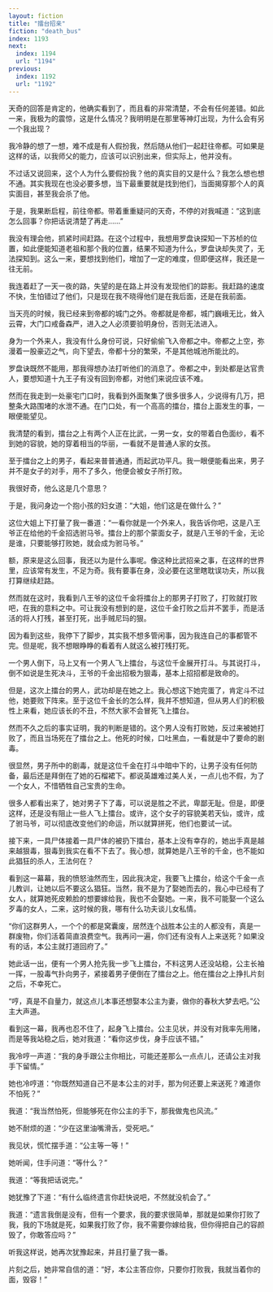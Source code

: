 ```yaml
---
layout: fiction
title: "擂台招亲"
fiction: "death_bus"
index: 1193
next:
  index: 1194
  url: "1194"
previous:
  index: 1192
  url: "1192"
---
```

天奇的回答是肯定的，他确实看到了，而且看的非常清楚，不会有任何差错。如此一来，我极为的震惊，这是什么情况？我明明是在那里等神灯出现，为什么会有另一个我出现？

我冷静的想了一想，难不成是有人假扮我，然后随从他们一起赶往帝都。可如果是这样的话，以我师父的能力，应该可以识别出来，但实际上，他并没有。

不过话又说回来，这个人为什么要假扮我？他的真实目的又是什么？我怎么想也想不通。其实我现在也没必要多想，当下最重要就是找到他们，当面揭穿那个人的真实面目，甚至我会杀了他。

于是，我果断启程，前往帝都。带着重重疑问的天奇，不停的对我喊道：“这到底怎么回事？你把话说清楚了再走……”

我没有理会他，抓紧时间赶路。在这个过程中，我想用罗盘诀探知一下苏桢的位置，如此便能知道老祖和那个我的位置，结果不知道为什么，罗盘诀却失灵了，无法探知到。这么一来，要想找到他们，增加了一定的难度，但即便这样，我还是一往无前。

我连着赶了一天一夜的路，失望的是在路上并没有发现他们的踪影。我赶路的速度不快，生怕错过了他们，只是现在我不晓得他们是在我后面，还是在我前面。

当天亮的时候，我已经来到帝都的城门之外。帝都就是帝都，城门巍峨无比，耸入云霄，大门口戒备森严，进入之人必须要验明身份，否则无法进入。

身为一个外来人，我没有什么身份可说，只好偷偷飞入帝都之中。帝都之上空，弥漫着一股豪迈之气，向下望去，帝都十分的繁荣，不是其他城池所能比的。

罗盘诀既然不能用，那我得想办法打听他们的消息了。帝都之中，到处都是达官贵人，要想知道十九王子有没有回到帝都，对他们来说应该不难。

然而在我走到一处豪宅门口时，我看到外面聚集了很多很多人，少说得有几万，把整条大路围堵的水泄不通。在门口处，有一个高高的擂台，擂台上面发生的事，一眼便能望见。

我清楚的看到，擂台之上有两个人正在比武，一男一女，女的带着白色面纱，看不到她的容貌，她的穿着相当的华丽，一看就不是普通人家的女孩。

至于擂台之上的男子，看起来普普通通，而起武功平凡。我一眼便能看出来，男子并不是女子的对手，用不了多久，他便会被女子所打败。

我很好奇，他么这是几个意思？

于是，我问身边一个抱小孩的妇女道：“大姐，他们这是在做什么？”

这位大姐上下打量了我一番道：“一看你就是一个外来人，我告诉你吧，这是八王爷正在给他的千金招选驸马爷。擂台上的那个蒙面女子，就是八王爷的千金，无论是谁，只要能够打败她，就会成为驸马爷。”

额，原来是这么回事，我还以为是什么事呢。像这种比武招亲之事，在这样的世界里，应该常有发生，不足为奇。我有要事在身，没必要在这里瞎耽误功夫，所以我打算继续赶路。

然而就在这时，我看到八王爷的这位千金将擂台上的那男子打败了，打败就打败吧，在我的意料之中。可让我没有想到的是，这位千金打败之后并不罢手，而是活活的将人打残，甚至打死，出手贼尼玛的狠。

因为看到这些，我停下了脚步，其实我不想多管闲事，因为我连自己的事都管不完。但是呢，我不想眼睁睁的看着有人就这么被打残打死。

一个男人倒下，马上又有一个男人飞上擂台，与这位千金展开打斗。与其说打斗，倒不如说是生死决斗，王爷的千金出招极为狠毒，基本上招招都是致命的。

但是，这次上擂台的男人，武功却是在她之上。我心想这下她完蛋了，肯定斗不过他，她要败下阵来。至于这位千金长的怎么样，我并不想知道，但从男人们的积极性上来看，她应该长的不丑，不然大家不会冒死飞上擂台。

然而不久之后的事实证明，我的判断是错的。这个男人没有打败她，反过来被她打败了，而且当场死在了擂台之上。他死的时候，口吐黑血，一看就是中了要命的剧毒。

很显然，男子所中的剧毒，就是这位千金在打斗中暗中下的，让男子没有任何防备，最后还是拜倒在了她的石榴裙下。都说英雄难过美人关，一点儿也不假，为了一个女人，不惜牺牲自己宝贵的生命。

很多人都看出来了，她对男子下了毒，可以说是胜之不武，卑鄙无耻。但是，即便这样，还是没有阻止一些人飞上擂台。或许，这个女子的容貌美若天仙，或许，成了驸马爷，可以彻底改变他们的命运，所以就算拼死，他们也要试一试。

接下来，一具尸体接着一具尸体的被扔下擂台，基本上没有幸存的，她出手真是越来越狠毒，狠毒到我实在看不下去了。我心想，就算她是八王爷的千金，也不能如此猖狂的杀人，王法何在？

看到这一幕幕，我的愤怒油然而生，因此我决定，我要飞上擂台，给这个千金一点儿教训，让她以后不要这么猖狂。当然，我不是为了娶她而去的，我心中已经有了女人，就算她死皮赖脸的想要嫁给我，我也不会娶她。一来，我不可能娶一个这么歹毒的女人，二来，这时候的我，哪有什么功夫谈儿女私情。

“你们这群男人，一个个的都是窝囊废，居然连个战胜本公主的人都没有，真是一群废物，你们活着简直浪费空气。我再问一遍，你们还有没有人上来送死？如果没有的话，本公主就打道回府了。”

她此话一出，便有一个男人抢先我一步飞上擂台，不料这男人还没站稳，公主长袖一挥，一股毒气扑向男子，紧接着男子便倒在了擂台之上。他在擂台之上挣扎片刻之后，不幸死亡。

“哼，真是不自量力，就这点儿本事还想娶本公主为妻，做你的春秋大梦去吧。”公主大声道。

看到这一幕，我再也忍不住了，起身飞上擂台。公主见状，并没有对我率先用赌，而是等我站稳之后，她对我道：“看你这步伐，身手应该不错。”

我冷哼一声道：“我的身手跟公主你相比，可能还差那么一点点儿，还请公主对我手下留情。”

她也冷哼道：“你既然知道自己不是本公主的对手，那为何还要上来送死？难道你不怕死？”

我道：“我当然怕死，但能够死在你公主的手下，那我做鬼也风流。”

她不耐烦的道：“少在这里油嘴滑舌，受死吧。”

我见状，慌忙摆手道：“公主等一等！”

她听闻，住手问道：“等什么？”

我道：“等我把话说完。”

她犹豫了下道：“有什么临终遗言你赶快说吧，不然就没机会了。”

我道：“遗言我倒是没有，但有一个要求，我的要求很简单，那就是如果你打败了我，我的下场就是死，如果我打败了你，我不需要你嫁给我，但你得把自己的容颜毁了，你敢答应吗？”

听我这样说，她再次犹豫起来，并且打量了我一番。

片刻之后，她非常自信的道：“好，本公主答应你，只要你打败我，我就当着你的面，毁容！”